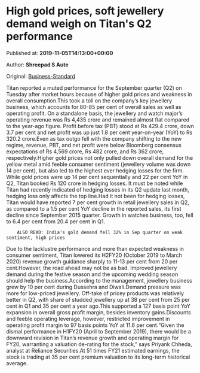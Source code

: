 
# High gold prices, soft jewellery demand weigh on Titan's Q2 performance

Published at: **2019-11-05T14:13:00+00:00**

Author: **Shreepad S Aute**

Original: [Business-Standard](https://www.business-standard.com/article/companies/high-gold-prices-soft-jewellery-demand-weigh-on-titan-s-q2-performance-119110501540_1.html)

Titan reported a muted performance for the September quarter (Q2) on Tuesday after market hours because of higher gold prices and weakness in overall consumption.This took a toll on the company’s key jewellery business, which accounts for 80-85 per cent of overall sales as well as operating profit.
On a standalone basis, the jewellery and watch major’s operating revenue was Rs 4,435 crore and remained almost flat compared to the year-ago figure. Profit before tax (PBT) stood at Rs 429.4 crore, down 3.7 per cent and net profit was up just 1.8 per cent year-on-year (YoY) to Rs 320.2 crore.Even as tax outgo fell with the company shifting to the new regime, revenue, PBT, and net profit were below Bloomberg consensus expectations of Rs 4,569 crore, Rs 482 crore, and Rs 362 crore, respectively.Higher gold prices not only pulled down overall demand for the yellow metal amid feeble consumer sentiment (jewellery volume was down 14 per cent), but also led to the highest ever hedging losses for the firm. While gold prices were up 14 per cent sequentially and 22 per cent YoY in Q2, Titan booked Rs 120 crore in hedging losses. It must be noted while Titan had recently indicated of hedging losses in its Q2 update last month, hedging loss only affects the top line.Had it not been for hedging losses, Titan would have reported 7 per cent growth in retail jewellery sales in Q2, as compared to a 1.5 per cent YoY decline in the reported sales, its first decline since September 2015 quarter. Growth in watches business, too, fell to 6.4 per cent from 20.4 per cent in Q1.

        ALSO READ: India's gold demand fell 32% in Sep quarter on weak sentiment, high prices
      
Due to the lacklustre performance and more than expected weakness in consumer sentiment, Titan lowered its H2FY20 (October 2019 to March 2020) revenue growth guidance sharply to 11-13 per cent from 20 per cent.However, the road ahead may not be as bad. Improved jewellery demand during the festive season and the upcoming wedding season should help the business.According to the management, jewellery business grew by 10 per cent during Dussehra and Diwali.Demand pressure was more for low-priced jewellery. Off-take of pricey products was relatively better in Q2, with share of studded jewellery up at 38 per cent from 25 per cent in Q1 and 35 per cent a year ago.This supported a 127 basis point YoY expansion in overall gross profit margin, besides inventory gains.Discounts and feeble operating leverage, however, restricted improvement in operating profit margin to 97 basis points YoY at 11.6 per cent.“Given the dismal performance in H1FY20 (April to September 2019), there would be a downward revision in Titan’s revenue growth and operating margin for FY20, warranting a valuation de-rating for the stock,” says Priyank Chheda, analyst at Reliance Securities.At 51 times FY21 estimated earnings, the stock is trading at 35 per cent premium valuation to its long-term historical average.
